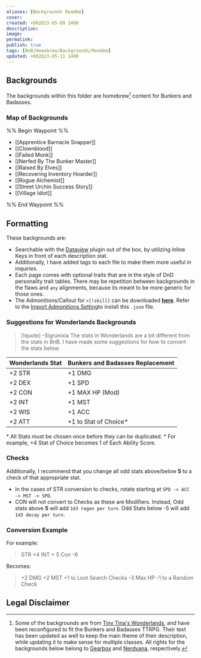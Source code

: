 ```yaml
---
aliases: [Backgrounds Readme]
cover: 
created: +002023-05-09 2400
description: 
image: 
permalink: 
publish: true
tags: [BnB/Homebrew/Backgrounds/Readme]
updated: +002023-05-11 1408
---
```


## Backgrounds

The backgrounds within this folder are homebrew[^1] content for Bunkers and Badasses. 

### Map of Backgrounds

%% Begin Waypoint %%
- [[Apprentice Barnacle Snapper]]
- [[Clownblood]]
- [[Failed Monk]]
- [[Nerfed By The Bunker Master]]
- [[Raised By Elves]]
- [[Recovering Inventory Hoarder]]
- [[Rogue Alchemist]]
- [[Street Urchin Success Story]]
- [[Village Idiot]]

%% End Waypoint %%

## Formatting

These backgrounds are:
- Searchable with the [Dataview](https://github.com/blacksmithgu/obsidian-dataview) plugin out of the box, by utilizing Inline Keys in front of each description stat. 
- Additionally, I have added tags to each file to make them more useful in inquiries.
- Each page comes with optional traits that are in the style of DnD personality trait tables. There may be repetition between backgrounds in the flaws and `any` alignments, because its meant to be more generic for those ones.
- The Admonitions/Callout for `>[!skill]` can be downloaded **[here]()**. Refer to the [Import Admonitions Setting](https://plugins.javalent.com/admonitions/settings#Importing+Custom+Admonitions)to install this `.json` file.

### Suggestions for Wonderlands Backgrounds

> [!quote] -Sigrunixia
 > The stats in Wonderlands are a bit different from the stats in BnB. I have made some suggestions for how to convert the stats below.

| Wonderlands Stat | Bunkers and Badasses Replacement      |
|------------------|----------------------|
| +2 STR           | +1 DMG               |
| +2 DEX           | +1 SPD               |
| +2 CON           | +1 MAX HP (Mod)            |
| +2 INT           | +1 MST               |
| +2 WIS           | +1 ACC               |
| +2 ATT           | +1 to Stat of Choice\* |
\* All Stats must be chosen once before they can be duplicated.
\* For example, +4 Stat of Choice becomes 1 of Each Ability Score.

### Checks

Additionally, I recommend that you change all odd stats above/below **5** to a check of that appropriate stat. 
- In the cases of STR conversion to checks, rotate starting at  `SPD -> ACC -> MST -> SPD`.
- CON will not convert to Checks as these are Modifiers. Instead, Odd stats above **5** will add `1d3 regen per turn`. Odd Stats below -5 will add `1d3 decay per turn`.

### Conversion Example

For example:

> STR +4
> INT + 5
> Con -6

Becomes:

> +2 DMG
> +2 MST
> +1 to Loot Search Checks
> -3 Max HP
> -1 to a Random Check

## Legal Disclaimer

[^1]: Some of the backgrounds are from [Tiny Tina's Wonderlands](https://playwonderlands.2k.com), and have been reconfigured to fit the Bunkers and Badasses TTRPG. Their text has been updated as well to keep the main theme of their description, while updating it to make sense for multiple classes. All rights for the backgrounds below belong to [Gearbox](http://www.gearboxsoftware.com) and [Nerdvana](https://nerdvanagames.com), respectively.
